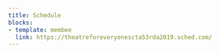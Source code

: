```yaml
---
title: Schedule
blocks:
- template: membee
  link: https://theatreforeveryonescta53rda2019.sched.com/
---
```

